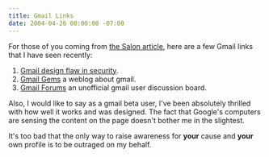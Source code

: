 ```yaml
---
title: Gmail Links
date: 2004-04-26 00:00:00 -07:00
---
```


<p>
For those of you coming from <a href="http://www.salon.com/tech/feature/2004/04/26/gmail/index.html">the Salon article</a>, here are a few Gmail links that I have seen recently:
</p>
<ol>
    <li><a href="http://www.bradlands.com/weblog/archives/2004_04.shtml#000201">Gmail design flaw in security</a>.</li>
    <li><a href="http://gmailgems.blogspot.com/">Gmail Gems</a> a weblog about gmail.</li>
    <li><a href="http://www.gmailforums.com/">Gmail Forums</a> an unofficial gmail user discussion board</a>.</li>
</ol>
<p>
Also, I would like to say as a gmail beta user, I've been absolutely thrilled with how well it works and was designed. The fact that Google's computers are sensing the content on the page doesn't bother me in the slightest.
</p>
<p>
It's too bad that the only way to raise awareness for <strong>your</strong> cause and <strong>your</strong> own profile is to be outraged on my behalf.
</p>
